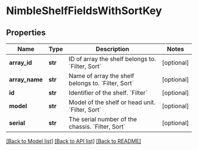 # NimbleShelfFieldsWithSortKey

## Properties
Name | Type | Description | Notes
------------ | ------------- | ------------- | -------------
**array_id** | **str** | ID of array the shelf belongs to. &#x60;Filter, Sort&#x60; | [optional] 
**array_name** | **str** | Name of array the shelf belongs to. &#x60;Filter, Sort&#x60; | [optional] 
**id** | **str** | Identifier of the shelf. &#x60;Filter&#x60; | [optional] 
**model** | **str** | Model of the shelf or head unit. &#x60;Filter, Sort&#x60; | [optional] 
**serial** | **str** | The serial number of the chassis. &#x60;Filter, Sort&#x60; | [optional] 

[[Back to Model list]](../README.md#documentation-for-models) [[Back to API list]](../README.md#documentation-for-api-endpoints) [[Back to README]](../README.md)


